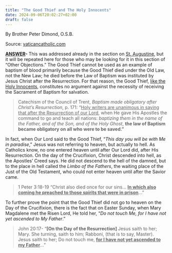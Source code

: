 ```yaml
---
title: "The Good Thief and The Holy Innocents"
date: 2024-09-06T20:02:27+02:00
draft: false
---
```



By Brother Peter Dimond, O.S.B.

Source: [vaticancatholic.com](https://vaticancatholic.com/good-thief-holy-innocents/)

<p><strong><u>ANSWER</u></strong><strong>- </strong>This was addressed already in the section on <a href="https://vaticancatholic.com/st-augustine-and-baptism-of-desire/">St. Augustine</a>, but it will be repeated here for those who may be looking for it in this section of “Other Objections.” The Good Thief cannot be used as an example of baptism of blood primarily because the Good Thief died under the Old Law, not the New Law; he died before the Law of Baptism was instituted by Jesus Christ after the Resurrection. For that reason, the Good Thief, <u>like the Holy Innocents</u>, constitutes no argument against the necessity of receiving the Sacrament of Baptism for salvation.</p>

<blockquote>
<p>Catechism of the Council of Trent, <em>Baptism made obligatory after Christ’s Resurrection</em>, p. 171: “<u>Holy writers are unanimous in saying that after the Resurrection of our Lord</u>, when He gave His Apostles the command to go and teach all nations: <em>baptizing them in the name of the Father, and of the Son, and of the Holy Ghost</em>, <strong>the law of Baptism became obligatory on all who were to be saved.”</strong></p>
</blockquote>
<p>In fact, when Our Lord said to the Good Thief, “<em>This day you will be with Me in paradise</em>,” Jesus was not referring to heaven, but actually to hell. As Catholics know, no one entered heaven until after Our Lord did, after His Resurrection. On the day of the Crucifixion, Christ descended into hell, as the Apostles’ Creed says. He did not descend to the hell of the damned, but to the place in hell called the <em>Limbo of the Fathers</em>, the waiting place of the Just of the Old Testament, who could not enter heaven until after the Savior came.</p>

<blockquote>
<p>1 Peter 3:18-19 “Christ also died once for our sins… <strong><u>In which also coming he preached to those spirits that were in prison</u></strong>…”</p>
</blockquote>
<p>To further prove the point that the Good Thief did not go to heaven on the Day of the Crucifixion, there is the fact that on Easter Sunday, when Mary Magdalene met the Risen Lord, He told her, “<em>Do not touch Me, for I have not yet ascended to My Father</em>.”</p>

<blockquote>
<p>John 20:17- “<strong>[On the Day of the Resurrection] </strong>Jesus saith to her; Mary. She turning, saith to him; Rabboni, (that is to say, Master). Jesus saith to her; Do not touch me, <strong><u>for I have not yet ascended to my Father</u></strong>…”</p>
</blockquote>
</div>
